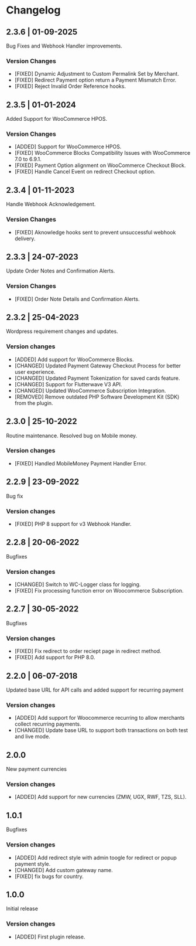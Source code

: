 # Changelog
## 2.3.6 | 01-09-2025
Bug Fixes and Webhook Handler improvements.
### Version Changes
- [FIXED] Dynamic Adjustment to Custom Permalink Set by Merchant.
- [FIXED] Redirect Payment option return a Payment Mismatch Error.
- [FIXED] Reject Invalid Order Reference hooks.
## 2.3.5 | 01-01-2024
Added Support for WooCommerce HPOS.
### Version Changes
- [ADDED] Support for WooCommerce HPOS.
- [FIXED] WooCommerce Blocks Compatibility Issues with WooCommerce 7.0 to 6.9.1.
- [FIXED] Payment Option alignment on WooCommerce Checkout Block.
- [FIXED] Handle Cancel Event on redirect Checkout option.
## 2.3.4 | 01-11-2023
Handle Webhook Acknowledgement.
### Version Changes
- [FIXED] Aknowledge hooks sent to prevent unsuccessful webhook delivery.

## 2.3.3 | 24-07-2023
Update Order Notes and Confirmation Alerts.
### Version Changes
- [FIXED] Order Note Details and Confirmation Alerts.

## 2.3.2 | 25-04-2023
Wordpress requirement changes and updates.
### Version changes
- [ADDED] Add support for WooCommerce Blocks.
- [CHANGED] Updated Payment Gateway Checkout Process for better user experience.
- [CHANGED] Updated Payment Tokenization for saved cards feature.
- [CHANGED] Support for Flutterwave V3 API.
- [CHANGED] Updated WooCommerce Subscription Integration.
- [REMOVED] Remove outdated PHP Software Development Kit (SDK) from the plugin.


## 2.3.0 | 25-10-2022
Routine maintenance. Resolved bug on Mobile money.
### Version changes
- [FIXED] Handled MobileMoney Payment Handler Error.


## 2.2.9 | 23-09-2022
Bug fix
### Version changes
- [FIXED] PHP 8 support for v3 Webhook Handler.


## 2.2.8 | 20-06-2022
Bugfixes
### Version changes
- [CHANGED] Switch to WC-Logger class for logging.
- [FIXED] Fix processing function error on Woocommerce Subscription.


## 2.2.7 | 30-05-2022
Bugfixes
### Version changes
- [FIXED] Fix redirect to order reciept page in redirect method.
- [FIXED] Add support for PHP 8.0.



## 2.2.0 | 06-07-2018
Updated base URL for API calls and added support for recurring payment
### Version changes
- [ADDED] Add support for Woocommerce recurring to allow merchants collect recurring payments.
- [CHANGED] Update base URL to support both transactions on both test and live mode.



## 2.0.0
New payment currencies
### Version changes
- [ADDED] Add support for new currencies (ZMW, UGX, RWF, TZS, SLL).



## 1.0.1
Bugfixes
### Version changes
- [ADDED] Add redirect style with admin toogle for redirect or popup payment style.
- [CHANGED] Add custom gateway name.
- [FIXED] fix bugs for country.


## 1.0.0
Initial release
### Version changes
- [ADDED] First plugin release.
